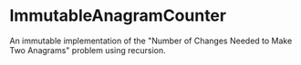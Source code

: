 # ImmutableAnagramCounter
An immutable implementation of the "Number of Changes Needed to Make Two Anagrams" problem using recursion.
